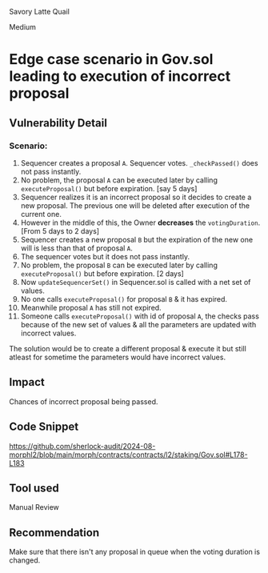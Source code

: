Savory Latte Quail

Medium

# Edge case scenario in Gov.sol leading to execution of incorrect proposal

## Vulnerability Detail

### Scenario:
1. Sequencer creates a proposal `A`. Sequencer votes. `_checkPassed()` does not pass instantly. 
2. No problem, the proposal `A` can be executed later by calling `executeProposal()` but before expiration. [say 5 days]
3. Sequencer realizes it is an incorrect proposal so it decides to create a new proposal. The previous one will be deleted after execution of the current one.
4. However in the middle of this, the Owner **decreases** the `votingDuration`. [From 5 days to 2 days]
5. Sequencer creates a new proposal `B` but the expiration of the new one will is less than that of proposal `A`.
6. The sequencer votes but it does not pass instantly. 
7. No problem, the proposal `B` can be executed later by calling `executeProposal()` but before expiration. [2 days]
8. Now `updateSequencerSet()` in Sequencer.sol is called with a net set of values.
9. No one calls `executeProposal()` for proposal `B` & it has expired.
10. Meanwhile proposal `A` has still not expired.
11. Someone calls `executeProposal()` with id of proposal `A`, the checks pass because of the new set of values & all the parameters are updated with incorrect values.

The solution would be to create a different proposal & execute it but still atleast for sometime the parameters would have incorrect values. 

## Impact
Chances of incorrect proposal being passed.

## Code Snippet
https://github.com/sherlock-audit/2024-08-morphl2/blob/main/morph/contracts/contracts/l2/staking/Gov.sol#L178-L183

## Tool used
Manual Review

## Recommendation
Make sure that there isn't any proposal in queue when the voting duration is changed.